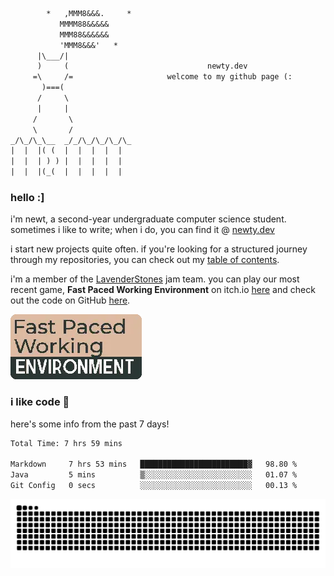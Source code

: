 ```txt
        *   ,MMM8&&&.     *
           MMMM88&&&&&
           MMM88&&&&&&
           'MMM8&&&'   *
      |\___/|
      )     (                               newty.dev
     =\     /=                     welcome to my github page (:
       )===(
      /     \
      |     |
     /       \
     \       /
_/\_/\_\__  _/_/\_/\_/\_/\_
|  |  |( (  |  |  |  |  |
|  |  | ) ) |  |  |  |  |
|  |  |(_(  |  |  |  |  |
```

### hello :]

i'm newt, a second-year undergraduate computer science student. sometimes i like to write; when i do, you can find it @ [newty.dev](https://newty.dev)

i start new projects quite often. if you're looking for a structured journey through my repositories, you can check out my [table of contents](https://github.com/isitreallyalive/toc).

i'm a member of the [LavenderStones](https://github.com/lavenderstones) jam team. you can play our most recent game, **Fast Paced Working Environment** on itch.io [here](https://isitreallyalive.itch.io/fast) and check out the code on GitHub [here](https://github.com/lavenderstones/fpwe).

[![](https://github.com/lavenderstones/.github/raw/main/profile/games/fpwe.webp)](https://isitreallyalive.itch.io/fast)

### i like code 🦊

here's some info from the past 7 days!

<!--START_SECTION:waka-->

```txt
Total Time: 7 hrs 59 mins

Markdown     7 hrs 53 mins   ████████████████████████▓   98.80 %
Java         5 mins          ▒░░░░░░░░░░░░░░░░░░░░░░░░   01.07 %
Git Config   0 secs          ░░░░░░░░░░░░░░░░░░░░░░░░░   00.13 %
```

<!--END_SECTION:waka-->

![snake commit graph](https://raw.githubusercontent.com/isitreallyalive/isitreallyalive/refs/heads/snake/ctp-mocha-mauve.svg)

